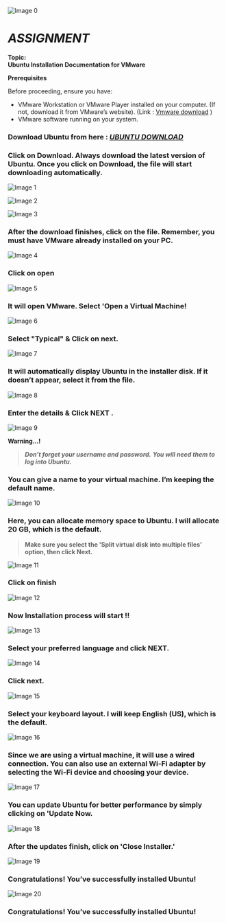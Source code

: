 ![Image 0](https://github.com/user-attachments/assets/345fef2f-059f-4747-b6af-bdcc88105c14)

# ***ASSIGNMENT*** 

**Topic:**   
**Ubuntu Installation Documentation for VMware**

**Prerequisites**

Before proceeding, ensure you have:

* VMware Workstation or VMware Player installed on your computer. (If not, download it from VMware’s website). (Link : [Vmware download](https://www.vmware.com/products/desktop-hypervisor/workstation-and-fusion) )  
* VMware software running on your system.

### Download Ubuntu from here : [*UBUNTU DOWNLOAD*](https://ubuntu.com/download/desktop) 

### Click on Download. Always download the latest version of Ubuntu. Once you click on Download, the file will start downloading automatically.


![Image 1](https://github.com/user-attachments/assets/148f7fa3-ac49-4de2-85a2-d88117d02dec)


![Image 2](https://github.com/user-attachments/assets/6d3bcef6-0a38-4400-9807-0d694533e98d)


![Image 3](https://github.com/user-attachments/assets/3656b3d6-9245-4755-bae5-a67bf9767013)


### After the download finishes, click on the file. Remember, you must have VMware already installed on your PC.

![Image 4](https://github.com/user-attachments/assets/1c62d666-2fd4-41dc-9ecb-c69216dffc76)

### Click on open

![Image 5](https://github.com/user-attachments/assets/821bdc80-c311-4d6c-8bc5-53a2b006f715)

### It will open VMware. Select 'Open a Virtual Machine!

![Image 6](https://github.com/user-attachments/assets/e508e753-45b9-4b05-88bc-0371124acc7e)

### Select "Typical"  & Click on next.

![Image 7](https://github.com/user-attachments/assets/480f6d7c-e7db-4ec1-a532-4999453157c9)

### It will automatically display Ubuntu in the installer disk. If it doesn’t appear, select it from the file.

![Image 8](https://github.com/user-attachments/assets/c92143e8-edd7-4594-8006-5e56cb0d0d17)

### Enter the details  & Click NEXT .

![Image 9](https://github.com/user-attachments/assets/defefd63-a71f-4c6d-81be-db4e0aaa6f53)  


**Warning…!** 

> 	***Don’t forget your username and password.*** 
> 	***You will need them to log into Ubuntu.***


### You can give a name to your virtual machine. I’m keeping the default name.

![Image 10](https://github.com/user-attachments/assets/2b13ef5c-fe6b-4535-a72e-6c5f67233a03)

### Here, you can allocate memory space to Ubuntu.  I will allocate 20 GB, which is the default.

	

> **Make sure you select the 'Split virtual disk into multiple 	files'
> option, then click Next.**

![Image 11](https://github.com/user-attachments/assets/6acd955e-f0be-40be-a82b-6c5e7e934343)

### Click on finish

![Image 12](https://github.com/user-attachments/assets/fc380f17-fe9f-4abb-bae0-e1e15ce39816)  

### Now Installation process will start !!

![Image 13](https://github.com/user-attachments/assets/116505f4-f0e6-4be3-b895-4d7429dfea9a)

### Select your preferred language and click NEXT.

![Image 14](https://github.com/user-attachments/assets/35545fdc-380e-4d06-8532-e2bb2df5f7e5)

### Click next.

![Image 15](https://github.com/user-attachments/assets/a4710af8-70d2-4012-be07-0055ef185fb1)

### Select your keyboard layout. I will keep English (US), which is the default.

![Image 16](https://github.com/user-attachments/assets/7b32eb19-9bc1-4449-8ccc-a2507a7c7218)

### Since we are using a virtual machine, it will use a wired connection. You can also use an external Wi-Fi adapter by selecting the Wi-Fi device and choosing your device.

![Image 17](https://github.com/user-attachments/assets/ec1e974c-1f75-4d61-911a-adeed45019e2)

### You can update Ubuntu for better performance by simply clicking on 'Update Now.

![Image 18](https://github.com/user-attachments/assets/3f144fb9-94dc-4070-870b-42c772b4481c)


### After the updates finish, click on 'Close Installer.'

![Image 19](https://github.com/user-attachments/assets/80507937-4eba-4d6a-866b-415e97c11ef7)


### Congratulations! You’ve successfully installed Ubuntu!

![Image 20](https://github.com/user-attachments/assets/a4959a98-16b1-4347-82d5-56e9a1bd5c84)

### Congratulations! You’ve successfully installed Ubuntu!

